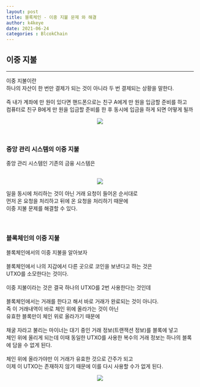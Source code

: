 ```yaml
---
layout: post
title: 블록체인 - 이중 지불 문제 와 해결
author: k4keye
date: 2021-06-24
categories : BlcokChain
---
```

## 이중 지불
___

이중 지불이란<br/>
하나의 자산이 한 번만 결제가 되는 것이 아니라 두 번 결제되는 상황을 말한다.<br/>
<br/>
즉 내가 계좌에 만 원이 있다면 핸드폰으로는 친구 A에게 만 원을 입금할 준비를 하고<br/>
컴퓨터로 친구 B에게 만 원을 입금할 준비를 한 후 동시에 입금을 하게 되면 어떻게 될까<br/>

<p align="center">
    <img src="https://github.com/k4keye/k4keye.github.io/blob/master/images/BlockChain/DoublePayment/1.png?raw=true"/>
</p>

<br/>

### **중앙 관리 시스템의 이중 지불**

중앙 관리 시스템인 기존의 금융 시스템은 <br/><br/>

<p align="center">
    <img src="https://github.com/k4keye/k4keye.github.io/blob/master/images/BlockChain/DoublePayment/2.png?raw=true"/>
</p>

일을 동시에 처리하는 것이 아닌 거래 요청이 들어온 순서대로  <br/>
먼저 온 요청을 처리하고 뒤에 온 요청을 처리하기 때문에<br/>
이중 지불 문제를 해결할 수 있다.<br/>
<br/>
<br/>

### **블록체인의 이중 지불**

블록체인에서의 이중 지불을 알아보자<br/>
<br/>
블록체인에서 나의 지갑에서 다른 곳으로 코인을 보낸다고 하는 것은<br/>
UTXO를 소모한다는 것이다.<br/>
<br/>
이중 지불이라는 것은 결국 하나의 UTXO를 2번 사용한다는 것인데<br/>
<br/>
블록체인에서는 거래를 한다고 해서 바로 거래가 완료되는 것이 아니다.<br/>
즉 이 거래내역이 바로 체인 위에 올라가는 것이 아닌<br/>
유효한 블록만이 체인 위로 올라가기 때문에<br/>
<br/>
채굴 자라고 불리는 마이너는 대기 중인 거래 정보(트랜잭션 정보)를 블록에 넣고<br/>
체인 위에 올리게 되는데 이때 동일한 UTXO를 사용한 복수의 거래 정보는 하나의 블록에 담을 수 없게 된다.<br/>
<br/>
체인 위에 올라가야만 이 거래가 유효한 것으로 간주가 되고<br/>
이제 이 UTXO는 존재하지 않기 때문에 이를 다시 사용할 수가 없게 된다.<br/>

<p align="center">
    <img src="https://github.com/k4keye/k4keye.github.io/blob/master/images/BlockChain/DoublePayment/3.png?raw=true"/>
</p>

<br/>
<br/>

